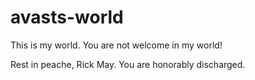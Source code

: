# avasts-world
This is my world. You are not welcome in my world!

Rest in peache, Rick May. You are honorably discharged.
